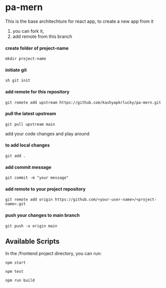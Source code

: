 # pa-mern

This is the base architechture for react app, to create a new app from it 
1. you can fork it,
2. add remote from this branch 

#### create folder of project-name
`mkdir project-name`

#### initiate git
`sh
git init
`

#### add remote for this repository
`git remote add upstream https://github.com/kashyapkrlucky/pa-mern.git`

#### pull the latest upstream
`git pull upstream main`

add your code changes and play around

#### to add local changes
`git add .`

#### add commit message
`git commit -m "your message"`

#### add remote to your project repository
`git remote add origin https://github.com/<your-user-name>/<project-name>.git`

#### push your changes to main branch
`git push -u origin main`

## Available Scripts

In the /frontend project directory, you can run:

`npm start`

`npm test`

`npm run build`
